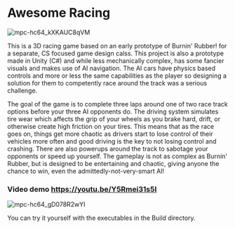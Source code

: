 # Awesome Racing
![mpc-hc64_kXKAUC8qVM](https://github.com/asantmier/Awesome-Racing-Portfolio/assets/91630046/feb7f84d-db40-41f7-b72f-316cbc84de85)

This is a 3D racing game based on an early prototype of Burnin' Rubber! for a separate, CS focused game design calss.
This project is also a prototype made in Unity (C#) and while less mechanically complex, has some fancier visuals and 
makes use of AI navigation. The AI cars have physics based controls and more or less the same capabilities as the player
so designing a solution for them to competently race around the track was a serious challenge.

The goal of the game is to complete three laps around one of two race track options before your three AI opponents do.
The driving system simulates tire wear which affects the grip of your wheels as you brake hard, drift, or otherwise
create high friction on your tires. This means that as the race goes on, things get more chaotic as drivers start to lose
control of their vehicles more often and good driving is the key to not losing control and crashing. There are also powerups
around the track to sabotage your opponents or speed up yourself. The gameplay is not as complex as Burnin' Rubber, but is 
designed to be entertaining and chaotic, giving anyone the chance to win, even the admittedly-not-very-smart AI!
### Video demo https://youtu.be/Y5Rmei31s5I

![mpc-hc64_gD078R2wYI](https://github.com/asantmier/Awesome-Racing-Portfolio/assets/91630046/5c418da0-e855-4ea1-a495-9003a9a0ab27)

You can try it yourself with the executables in the Build directory.

